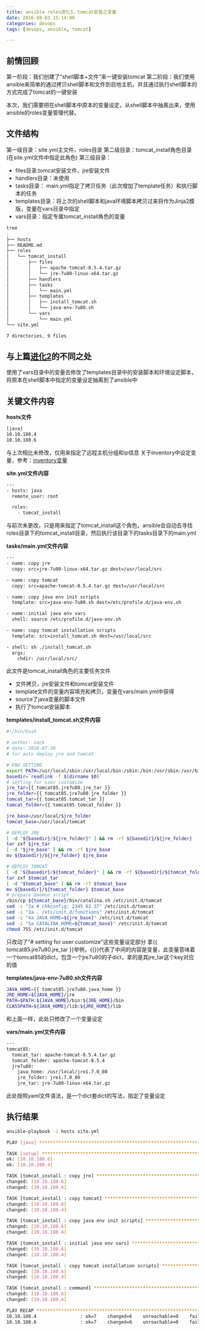 ```yaml
---
title: ansible roles进化3、tomcat安装之变量
date: 2016-08-03 15:14:00
categories: devops
tags: [devops, ansible, tomcat]

---
```

## 前情回顾
第一阶段：我们创建了“shell脚本+文件”来一键安装tomcat
第二阶段：我们使用ansible来简单的通过拷贝shell脚本和文件到目地主机，并且通过执行shell脚本的方式完成了tomcat的一键安装

本次，我们需要把在shell脚本中原本的变量设定，从shell脚本中抽离出来，使用ansible的roles变量管理代替。

<!--more-->

## 文件结构
第一级目录：site.yml主文件，roles目录
第二级目录：tomcat_install角色目录(在site.yml文件中指定此角色)
第三级目录：
- files目录:tomcat安装文件、jre安装文件
- handlers目录：未使用
- tasks目录： main.yml指定了拷贝任务（此次增加了template任务）和执行脚本的任务
- templates目录：将上次的shell脚本和java环境脚本拷贝过来将作为Jinja2模版，变量在vars目录中指定
- vars目录：指定专属tomcat_install角色的变量

``` bash
tree
.
├── hosts
├── README.md
├── roles
│   └── tomcat_install
│       ├── files
│       │   ├── apache-tomcat-8.5.4.tar.gz
│       │   └── jre-7u80-linux-x64.tar.gz
│       ├── handlers
│       ├── tasks
│       │   └── main.yml
│       ├── templates
│       │   ├── install_tomcat.sh
│       │   └── java-env-7u80.sh
│       └── vars
│           └── main.yml
└── site.yml

7 directories, 9 files
```

## 与上篇[进化2](http://blog.xiao5tech.com/2016/07/30/036-devops_ansible_tomcat_roles/)的不同之处
使用了vars目录中的变量去修改了templates目录中的安装脚本和环境设定脚本，将原本在shell脚本中指定的变量设定抽离到了ansible中

## 关键文件内容
**hosts文件**
``` bash
[java]
10.10.180.4
10.10.180.6
```
与上次相比未修改，仅用来指定了远程主机分组和ip信息
关于inventory中设定变量，参考：[inventory变量](http://docs.ansible.com/ansible/intro_inventory.html)

**site.yml文件内容**
``` bash
---
- hosts: java
  remote_user: root

  roles:
    - tomcat_install
```
与前次未更改，只是用来指定了tomcat_install这个角色，ansible会自动去寻找roles目录下的tomcat_install目录，然后执行该目录下的tasks目录下的main.yml

**tasks/main.yml文件内容**
``` bash
---
- name: copy jre
  copy: src=jre-7u80-linux-x64.tar.gz dest=/usr/local/src

- name: copy tomcat
  copy: src=apache-tomcat-8.5.4.tar.gz dest=/usr/local/src

- name: copy java env init scripts
  template: src=java-env-7u80.sh dest=/etc/profile.d/java-env.sh

- name: initial java env vars
  shell: source /etc/profile.d/java-env.sh

- name: copy tomcat installation scripts
  template: src=install_tomcat.sh dest=/usr/local/src

- shell: sh ./install_tomcat.sh
  args:
    chdir: /usr/local/src/
```
此文件是tomcat_install角色的主要任务文件
- 文件拷贝，jre安装文件和tomcat安装文件
- template文件的变量内容填充和拷贝，变量在vars/main.yml中获得
- source了java变量的脚本文件
- 执行了tomcat安装脚本


**templates/install_tomcat.sh文件内容**
``` bash
#!/bin/bash

# author: zack
# date: 2016-07-30
# for auto deploy jre and tomcat

# ENV SETTING
export PATH=/usr/local/sbin:/usr/local/bin:/sbin:/bin:/usr/sbin:/usr/bin
basedir=`readlink -f $(dirname $0)`
# setting for user customize
jre_tar={{ tomcat85.jre7u80.jre_tar }}
jre_folder={{ tomcat85.jre7u80.jre_folder }}
tomcat_tar={{ tomcat85.tomcat_tar }}
tomcat_folder={{ tomcat85.tomcat_folder }}

jre_base=/usr/local/$jre_folder
tomcat_base=/usr/local/tomcat

# DEPLOY JRE
[ -d "${basedir}/${jre_folder}" ] && rm -rf ${basedir}/${jre_folder}
tar zxf $jre_tar
[ -d "$jre_base" ] && rm -rf $jre_base
mv ${basedir}/${jre_folder} $jre_base

# DEPLOY TOMCAT
[ -d "${basedir}/${tomcat_folder}" ] && rm -rf ${basedir}/${tomcat_folder}
tar zxf $tomcat_tar
[ -d "$tomcat_base" ] && rm -rf $tomcat_base
mv ${basedir}/${tomcat_folder} $tomcat_base
# prepare daemon script
/bin/cp ${tomcat_base}/bin/catalina.sh /etc/init.d/tomcat
sed -i "2a # chkconfig: 2345 63 37" /etc/init.d/tomcat
sed -i "3a . /etc/init.d/functions" /etc/init.d/tomcat
sed -i "4a JAVA_HOME=${jre_base}" /etc/init.d/tomcat
sed -i "5a CATALINA_HOME=${tomcat_base}" /etc/init.d/tomcat
chmod 755 /etc/init.d/tomcat
```
只改动了"# setting for user customize"这些变量设定部分
拿{{ tomcat85.jre7u80.jre_tar }}举例，{{}}代表了中间的内容是变量，此变量意味着一个tomcat85的dict，包含一个jre7u80的子dict，拿的是其jre_tar这个key对应的值


**templates/java-env-7u80.sh文件内容**
``` bash
JAVA_HOME={{ tomcat85.jre7u80.java_home }}
JRE_HOME=${JAVA_HOME}/jre
PATH=$PATH:${JAVA_HOME}/bin:${JRE_HOME}/bin
CLASSPATH=${JAVA_HOME}/lib:${JRE_HOME}/lib
```
和上面一样，此处只修改了一个变量设定

**vars/main.yml文件内容**
``` bash
---
tomcat85:
  tomcat_tar: apache-tomcat-8.5.4.tar.gz
  tomcat_folder: apache-tomcat-8.5.4
  jre7u80:
    java_home: /usr/local/jre1.7.0_80
    jre_folder: jre1.7.0_80
    jre_tar: jre-7u80-linux-x64.tar.gz
```
此处按照yaml文件语法，是一个dict套dict的写法，指定了变量设定


## 执行结果
``` bash
ansible-playbook -i hosts site.yml

PLAY [java] ********************************************************************

TASK [setup] *******************************************************************
ok: [10.10.180.6]
ok: [10.10.180.4]

TASK [tomcat_install : copy jre] ***********************************************
changed: [10.10.180.6]
changed: [10.10.180.4]

TASK [tomcat_install : copy tomcat] ********************************************
changed: [10.10.180.6]
changed: [10.10.180.4]

TASK [tomcat_install : copy java env init scripts] *****************************
changed: [10.10.180.6]
changed: [10.10.180.4]

TASK [tomcat_install : initial java env vars] **********************************
changed: [10.10.180.6]
changed: [10.10.180.4]

TASK [tomcat_install : copy tomcat installation scripts] ***********************
changed: [10.10.180.6]
changed: [10.10.180.4]

TASK [tomcat_install : command] ************************************************
changed: [10.10.180.6]
changed: [10.10.180.4]

PLAY RECAP *********************************************************************
10.10.180.4                : ok=7    changed=6    unreachable=0    failed=0
10.10.180.6                : ok=7    changed=6    unreachable=0    failed=0
```